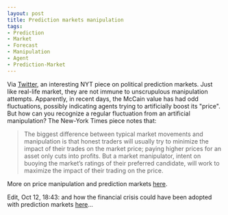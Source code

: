 ```yaml
---
layout: post
title: Prediction markets manipulation
tags:
- Prediction
- Market
- Forecast
- Manipulation
- Agent
- Prediction-Market
---
```


Via [Twitter](https://twitter.com/avantgame), an interesting NYT piece on political prediction markets. Just like real-life market, they are not immune to unscrupulous manipulation attempts. Apparently, in recent days, the McCain value has had odd fluctuations, possibly indicating agents trying to artificially boost its "price". But how can you recognize a regular fluctuation from an artificial manipulation? The New-York Times piece notes that:

> The biggest difference between typical market movements and manipulation is that honest traders will usually try to minimize the impact of their trades on the market price; paying higher prices for an asset only cuts into profits. But a market manipulator, intent on buoying the market&rsquo;s ratings of their preferred candidate, will work to maximize the impact of their trading on the price.

More on price manipulation and prediction markets [here](http://freakonomics.blogs.nytimes.com/2008/10/02/manipulation-in-political-prediction-markets/).


Edit, Oct 12, 18:43: and how the financial crisis could have been adopted with prediction markets [here](http://www.themonkeycage.org/2008/10/how_the_financial_crisis_could.html)... 
